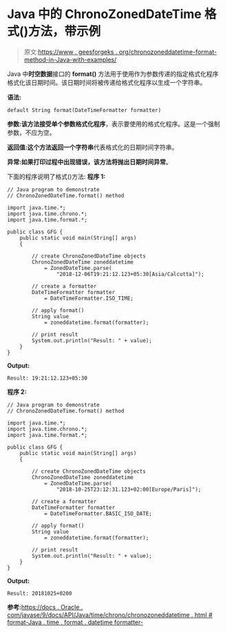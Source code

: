 # Java 中的 ChronoZonedDateTime 格式()方法，带示例

> 原文:[https://www . geesforgeks . org/chronozoneddatetime-format-method-in-Java-with-examples/](https://www.geeksforgeeks.org/chronozoneddatetime-format-method-in-java-with-examples/)

Java 中**时空数据**接口的 **format()** 方法用于使用作为参数传递的指定格式化程序格式化该日期时间。该日期时间将被传递给格式化程序以生成一个字符串。

**语法:**

```
default String format(DateTimeFormatter formatter)

```

**参数:**该方法接受单个参数**格式化程序**，表示要使用的格式化程序。这是一个强制参数，不应为空。

**返回值:**这个方法返回一个**字符串**代表格式化的日期时间字符串。

**异常:**如果打印过程中出现错误，该方法将抛出**日期时间异常**。

下面的程序说明了格式()方法:
**程序 1:**

```
// Java program to demonstrate
// ChronoZonedDateTime.format() method

import java.time.*;
import java.time.chrono.*;
import java.time.format.*;

public class GFG {
    public static void main(String[] args)
    {

        // create ChronoZonedDateTime objects
        ChronoZonedDateTime zoneddatetime
            = ZonedDateTime.parse(
                "2018-12-06T19:21:12.123+05:30[Asia/Calcutta]");

        // create a formatter
        DateTimeFormatter formatter
            = DateTimeFormatter.ISO_TIME;

        // apply format()
        String value
            = zoneddatetime.format(formatter);

        // print result
        System.out.println("Result: " + value);
    }
}
```

**Output:**

```
Result: 19:21:12.123+05:30

```

**程序 2:**

```
// Java program to demonstrate
// ChronoZonedDateTime.format() method

import java.time.*;
import java.time.chrono.*;
import java.time.format.*;

public class GFG {
    public static void main(String[] args)
    {

        // create ChronoZonedDateTime objects
        ChronoZonedDateTime zoneddatetime
            = ZonedDateTime.parse(
                "2018-10-25T23:12:31.123+02:00[Europe/Paris]");

        // create a formatter
        DateTimeFormatter formatter
            = DateTimeFormatter.BASIC_ISO_DATE;

        // apply format()
        String value
            = zoneddatetime.format(formatter);

        // print result
        System.out.println("Result: " + value);
    }
}
```

**Output:**

```
Result: 20181025+0200

```

**参考:**[https://docs . Oracle . com/javase/9/docs/API/Java/time/chrono/chronozoneddatetime . html # format-Java . time . format . datetime formatter-](https://docs.oracle.com/javase/9/docs/api/java/time/chrono/ChronoZonedDateTime.html#format-java.time.format.DateTimeFormatter-)